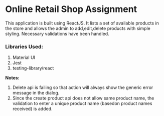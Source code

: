 # Online Retail Shop Assignment

This application is built using ReactJS. It lists a set of available products in the store and allows the admin to add,edit,delete products with simple styling. Necessary validations have been handled.

### Libraries Used:

1.  Material UI
2.  Jest
3.  testing-library/react

**Notes:**

1.  Delete api is failing so that action will always show the generic error message in the dialog.
2.  Since the create product api does not allow same product name, the validation to enter a unique product name (basedon product names received) is added.
